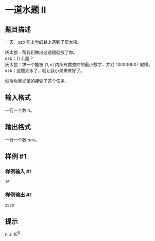 # 一道水题 II

## 题目描述

一天，szb 在上学的路上遇到了灰太狼。

灰太狼：帮我们做出这道题就放了你。  
szb：什么题？  
灰太狼：求一个能被 $[1,n]$ 内所有数整除的最小数字，并对 $100000007$ 取模。  
szb：这题太水了，就让我小弟来做好了。

然后你就光荣的接受了这个任务。

## 输入格式

一行一个数 $n$。

## 输出格式

一行一个数 $ans$。

## 样例 #1

### 样例输入 #1
```
10
```

### 样例输出 #1

```
2520
```

## 提示

$n \le 10^8$
